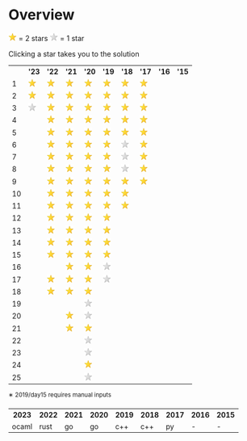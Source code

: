 # Overview

<img src="goldstar.png" width=16 height=16> = 2 stars
<img src="silverstar.png" width=16 height=16> = 1 star

Clicking a star takes you to the solution

<table>
 <tr>
  <th></th>
  <th>'23</th>
  <th>'22</th>
  <th>'21</th>
  <th>'20</th>
  <th>'19</th>
  <th>'18</th>
  <th>'17</th>
  <th>'16</th>
  <th>'15</th>
 </tr>
 <tr>
  <td>1</td>
  <td><a href=2023/day01><img src="goldstar.png" width=16 height=16></a></td>
  <td><a href=2022/day01><img src="goldstar.png" width=16 height=16></a></td>
  <td><a href=2021/day01><img src="goldstar.png" width=16 height=16></a></td>
  <td><a href=2020/day01><img src="goldstar.png" width=16 height=16></a></td>
  <td><a href=2019/day01><img src="goldstar.png" width=16 height=16></a></td>
  <td><a href=2018/day01><img src="goldstar.png" width=16 height=16></a></td>
  <td><a href=2017/day01><img src="goldstar.png" width=16 height=16></a></td>
  <td></td>
  <td></td>
 </tr>
 <tr>
  <td>2</td>
  <td><a href=2023/day02><img src="goldstar.png" width=16 height=16></a></td>
  <td><a href=2022/day02><img src="goldstar.png" width=16 height=16></a></td>
  <td><a href=2021/day02><img src="goldstar.png" width=16 height=16></a></td>
  <td><a href=2020/day02><img src="goldstar.png" width=16 height=16></a></td>
  <td><a href=2019/day02><img src="goldstar.png" width=16 height=16></a></td>
  <td><a href=2018/day02><img src="goldstar.png" width=16 height=16></a></td>
  <td><a href=2017/day02><img src="goldstar.png" width=16 height=16></a></td>
  <td></td>
  <td></td>
 </tr>
 <tr>
  <td>3</td>
  <td><a href=2023/day03><img src="silverstar.png" width=16 height=16></a></td>
  <td><a href=2022/day03><img src="goldstar.png" width=16 height=16></a></td>
  <td><a href=2021/day03><img src="goldstar.png" width=16 height=16></a></td>
  <td><a href=2020/day03><img src="goldstar.png" width=16 height=16></a></td>
  <td><a href=2019/day03><img src="goldstar.png" width=16 height=16></a></td>
  <td><a href=2018/day03><img src="goldstar.png" width=16 height=16></a></td>
  <td><a href=2017/day03><img src="goldstar.png" width=16 height=16></a></td>
  <td></td>
  <td></td>
 </tr>
 <tr>
  <td>4</td>
  <td></td>
  <td><a href=2022/day04><img src="goldstar.png" width=16 height=16></a></td>
  <td><a href=2021/day04><img src="goldstar.png" width=16 height=16></a></td>
  <td><a href=2020/day04><img src="goldstar.png" width=16 height=16></a></td>
  <td><a href=2019/day04><img src="goldstar.png" width=16 height=16></a></td>
  <td><a href=2018/day04><img src="goldstar.png" width=16 height=16></a></td>
  <td><a href=2017/day04><img src="goldstar.png" width=16 height=16></a></td>
  <td></td>
  <td></td>
 </tr>
 <tr>
  <td>5</td>
  <td></td>
  <td><a href=2022/day05><img src="goldstar.png" width=16 height=16></a></td>
  <td><a href=2021/day05><img src="goldstar.png" width=16 height=16></a></td>
  <td><a href=2020/day05><img src="goldstar.png" width=16 height=16></a></td>
  <td><a href=2019/day05><img src="goldstar.png" width=16 height=16></a></td>
  <td><a href=2018/day05><img src="goldstar.png" width=16 height=16></a></td>
  <td><a href=2017/day05><img src="goldstar.png" width=16 height=16></a></td>
  <td></td>
  <td></td>
 </tr>
 <tr>
  <td>6</td>
  <td></td>
  <td><a href=2022/day06><img src="goldstar.png" width=16 height=16></a></td>
  <td><a href=2021/day06><img src="goldstar.png" width=16 height=16></a></td>
  <td><a href=2020/day06><img src="goldstar.png" width=16 height=16></a></td>
  <td><a href=2019/day06><img src="goldstar.png" width=16 height=16></a></td>
  <td><a href=2018/day06><img src="silverstar.png" width=16 height=16></a></td>
  <td><a href=2017/day06><img src="goldstar.png" width=16 height=16></a></td>
  <td></td>
  <td></td>
 </tr>
 <tr>
  <td>7</td>
  <td></td>
  <td><a href=2022/day07><img src="goldstar.png" width=16 height=16></a></td>
  <td><a href=2021/day07><img src="goldstar.png" width=16 height=16></a></td>
  <td><a href=2020/day07><img src="goldstar.png" width=16 height=16></a></td>
  <td><a href=2019/day07><img src="goldstar.png" width=16 height=16></a></td>
  <td><a href=2018/day07><img src="silverstar.png" width=16 height=16></a></td>
  <td><a href=2017/day07><img src="goldstar.png" width=16 height=16></a></td>
  <td></td>
  <td></td>
 </tr>
 <tr>
  <td>8</td>
  <td></td>
  <td><a href=2022/day08><img src="goldstar.png" width=16 height=16></a></td>
  <td><a href=2021/day08><img src="goldstar.png" width=16 height=16></a></td>
  <td><a href=2020/day08><img src="goldstar.png" width=16 height=16></a></td>
  <td><a href=2019/day08><img src="goldstar.png" width=16 height=16></a></td>
  <td><a href=2018/day08><img src="silverstar.png" width=16 height=16></a></td>
  <td><a href=2017/day08><img src="goldstar.png" width=16 height=16></a></td>
  <td></td>
  <td></td>
 </tr>
 <tr>
  <td>9</td>
  <td></td>
  <td><a href=2022/day09><img src="goldstar.png" width=16 height=16></a></td>
  <td><a href=2021/day09><img src="goldstar.png" width=16 height=16></a></td>
  <td><a href=2020/day09><img src="goldstar.png" width=16 height=16></a></td>
  <td><a href=2019/day09><img src="goldstar.png" width=16 height=16></a></td>
  <td><a href=2018/day09><img src="goldstar.png" width=16 height=16></a></td>
  <td><a href=2017/day09><img src="goldstar.png" width=16 height=16></a></td>
  <td></td>
  <td></td>
 </tr>
 <tr>
  <td>10</td>
  <td></td>
  <td><a href=2022/day10><img src="goldstar.png" width=16 height=16></a></td>
  <td><a href=2021/day10><img src="goldstar.png" width=16 height=16></a></td>
  <td><a href=2020/day10><img src="goldstar.png" width=16 height=16></a></td>
  <td><a href=2019/day10><img src="goldstar.png" width=16 height=16></a></td>
  <td><a href=2018/day10><img src="goldstar.png" width=16 height=16></a></td>
  <td></td>
  <td></td>
  <td></td>
 </tr>
 <tr>
  <td>11</td>
  <td></td>
  <td><a href=2022/day11><img src="goldstar.png" width=16 height=16></a></td>
  <td><a href=2021/day11><img src="goldstar.png" width=16 height=16></a></td>
  <td><a href=2020/day11><img src="goldstar.png" width=16 height=16></a></td>
  <td><a href=2019/day11><img src="goldstar.png" width=16 height=16></a></td>
  <td><a href=2018/day11><img src="goldstar.png" width=16 height=16></a></td>
  <td></td>
  <td></td>
  <td></td>
 </tr>
 <tr>
  <td>12</td>
  <td></td>
  <td><a href=2022/day12><img src="goldstar.png" width=16 height=16></a></td>
  <td><a href=2021/day12><img src="goldstar.png" width=16 height=16></a></td>
  <td><a href=2020/day12><img src="goldstar.png" width=16 height=16></a></td>
  <td><a href=2019/day12><img src="goldstar.png" width=16 height=16></a></td>
  <td></td>
  <td></td>
  <td></td>
  <td></td>
 </tr>
 <tr>
  <td>13</td>
  <td></td>
  <td><a href=2022/day13><img src="goldstar.png" width=16 height=16></a></td>
  <td><a href=2021/day13><img src="goldstar.png" width=16 height=16></a></td>
  <td><a href=2020/day13><img src="goldstar.png" width=16 height=16></a></td>
  <td><a href=2019/day13><img src="goldstar.png" width=16 height=16></a></td>
  <td></td>
  <td></td>
  <td></td>
  <td></td>
 </tr>
 <tr>
  <td>14</td>
  <td></td>
  <td><a href=2022/day14><img src="goldstar.png" width=16 height=16></a></td>
  <td><a href=2021/day14><img src="goldstar.png" width=16 height=16></a></td>
  <td><a href=2020/day14><img src="goldstar.png" width=16 height=16></a></td>
  <td><a href=2019/day14><img src="goldstar.png" width=16 height=16></a></td>
  <td></td>
  <td></td>
  <td></td>
  <td></td>
 </tr>
 <tr>
  <td>15</td>
  <td></td>
  <td><a href=2022/day15><img src="goldstar.png" width=16 height=16></a></td>
  <td><a href=2021/day15><img src="goldstar.png" width=16 height=16></a></td>
  <td><a href=2020/day15><img src="goldstar.png" width=16 height=16></a></td>
  <td><a href=2019/day15><img src="goldstar.png" width=16 height=16></a></td>
  <td></td>
  <td></td>
  <td></td>
  <td></td>
 </tr>
 <tr>
  <td>16</td>
  <td></td>
  <td></td>
  <td><a href=2021/day16><img src="goldstar.png" width=16 height=16></a></td>
  <td><a href=2020/day16><img src="goldstar.png" width=16 height=16></a></td>
  <td><a href=2019/day16><img src="silverstar.png" width=16 height=16></a></td>
  <td></td>
  <td></td>
  <td></td>
  <td></td>
 </tr>
 <tr>
  <td>17</td>
  <td></td>
  <td><a href=2022/day17><img src="goldstar.png" width=16 height=16></a></td>
  <td><a href=2021/day17><img src="goldstar.png" width=16 height=16></a></td>
  <td><a href=2020/day17><img src="goldstar.png" width=16 height=16></a></td>
  <td><a href=2019/day17><img src="silverstar.png" width=16 height=16></a></td>
  <td></td>
  <td></td>
  <td></td>
  <td></td>
 </tr>
 <tr>
  <td>18</td>
  <td></td>
  <td><a href=2022/day18><img src="goldstar.png" width=16 height=16></a></td>
  <td><a href=2021/day18><img src="goldstar.png" width=16 height=16></a></td>
  <td><a href=2020/day18><img src="goldstar.png" width=16 height=16></a></td>
  <td></td>
  <td></td>
  <td></td>
  <td></td>
  <td></td>
 </tr>
 <tr>
  <td>19</td>
  <td></td>
  <td></td>
  <td></td>
  <td><a href=2020/day19><img src="silverstar.png" width=16 height=16></a></td>
  <td></td>
  <td></td>
  <td></td>
  <td></td>
  <td></td>
 </tr>
 <tr>
  <td>20</td>
  <td></td>
  <td></td>
  <td><a href=2021/day20><img src="goldstar.png" width=16 height=16></a></td>
  <td><a href=2020/day20><img src="silverstar.png" width=16 height=16></a></td>
  <td></td>
  <td></td>
  <td></td>
  <td></td>
  <td></td>
 </tr>
 <tr>
  <td>21</td>
  <td></td>
  <td></td>
  <td><a href=2021/day21><img src="goldstar.png" width=16 height=16></a></td>
  <td><a href=2020/day21><img src="goldstar.png" width=16 height=16></a></td>
  <td></td>
  <td></td>
  <td></td>
  <td></td>
  <td></td>
 </tr>
 <tr>
  <td>22</td>
  <td></td>
  <td></td>
  <td></td>
  <td><a href=2020/day22><img src="silverstar.png" width=16 height=16></a></td>
  <td></td>
  <td></td>
  <td></td>
  <td></td>
  <td></td>
 </tr>
 <tr>
  <td>23</td>
  <td></td>
  <td></td>
  <td></td>
  <td><a href=2020/day23><img src="silverstar.png" width=16 height=16></a></td>
  <td></td>
  <td></td>
  <td></td>
  <td></td>
  <td></td>
 </tr>
 <tr>
  <td>24</td>
  <td></td>
  <td></td>
  <td></td>
  <td><a href=2020/day24><img src="goldstar.png" width=16 height=16></a></td>
  <td></td>
  <td></td>
  <td></td>
  <td></td>
  <td></td>
 </tr>
 <tr>
  <td>25</td>
  <td></td>
  <td></td>
  <td></td>
  <td><a href=2020/day25><img src="silverstar.png" width=16 height=16></a></td>
  <td></td>
  <td></td>
  <td></td>
  <td></td>
  <td></td>
 </tr>
</table>

<sup>∗ 2019/day15 requires manual inputs</sup>

<table>
 <tr>
  <th>2023</th>
  <th>2022</th>
  <th>2021</th>
  <th>2020</th>
  <th>2019</th>
  <th>2018</th>
  <th>2017</th>
  <th>2016</th>
  <th>2015</th>
 </tr>
 <tr>
  <td>ocaml</td>
  <td>rust</td>
  <td>go</td>
  <td>go</td>
  <td>c++</td>
  <td>c++</td>
  <td>py</td>
  <td>-</td>
  <td>-</td>
 </tr>
</table>
